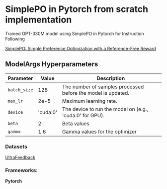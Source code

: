 
# SimplePO in Pytorch from scratch implementation

Trained OPT-330M model using SimplePO in Pytorch for Instruction Following

[SimplePO: Simple Preference Optimization with a Reference-Free Reward](https://arxiv.org/abs/2405.14734)

## ModelArgs Hyperparameters

| Parameter    | Value    | Description                                                                 
|--------------|----------|-----------------------------------------------------------------------------|
| `batch_size` | 128        | The number of samples processed before the model is updated.                |
| `max_lr`     | 2e-5     | Maximum learning rate.                                                      |
| `device`     | 'cuda:0' | The device to run the model on (e.g., 'cuda:0' for GPU).                    |
| `beta`      | 2 | Beta values                                                                 |           
| `gamma`| 1.6     | Gamma values for the optimizer                                       |


### Datasets

[UltraFeedback](https://huggingface.co/datasets/argilla/ultrafeedback-binarized-preferences-cleaned)

### Frameworks:
**Pytorch**





